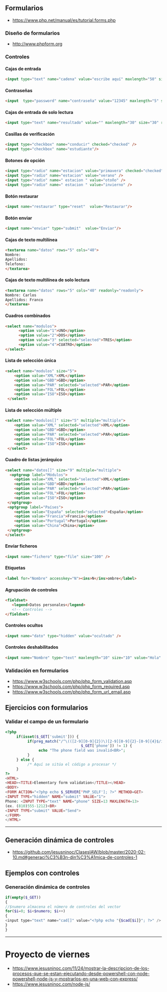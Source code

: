 ## Formularios	
* https://www.php.net/manual/es/tutorial.forms.php	

### Diseño de formularios	
* http://www.phpform.org	

### Controles	

#### Cajas de entrada	
```HTML	
<input type="text" name="cadena" value="escribe aquí" maxlength="50" size="60" />	
```	
#### Contraseñas	
```HTML	
<input 	type="password" name="contraseña" value="12345" maxlength="5" size="10" />	
```	
#### Cajas de entrada de solo lectura	
```HTML	
<input type="text" name="resultado" value="" maxlength="30" size="30" readonly="readonly"/>	
```	
#### Casillas de verificación	
```HTML	
<input type="checkbox" name="conducir" checked="checked" />	
<input type="checkbox" name="estudiante"/>	
```	
#### Botones de opción	
```HTML	
<input type="radio" name="estacion" value="primavera" checked="checked" />	
<input type="radio" name="estacion" value="verano" />	
<input type="radio" name=" estacion " value="otoño" />	
<input type="radio" name=" estacion " value="invierno" />	
```	
#### Botón restaurar	
```HTML	
<input name="restaurar" type="reset"  value="Restaurar"/>	
```	
#### Botón enviar	
```HTML	
<input name="enviar" type="submit"  value="Enviar"/>	
```	
#### Cajas de texto multilínea	
```HTML	
<textarea name="datos" rows="5" cols="40">	
Nombre:	
Apellidos:	
Telefono:	
</textarea>	
```	
#### Cajas de texto multilínea de solo lectura	
```HTML	
<textarea name="datos" rows="5" cols="40" readonly="readonly">	
Nombre: Carlos	
Apellidos: Franco	
</textarea>	
```	
#### Cuadros combinados	
```HTML	
<select name="modulos">	
      <option value="1">UNO</option>	
      <option value="2">DOS</option>	
      <option value="3" selected="selected">TRES</option>	
      <option value="4">CUATRO</option>	
</select>	
```	
#### Lista de selección única	
```HTML	
<select name="modulos" size="5">	
    <option value="XML">XML</option>	
    <option value="GBD">GBD</option>	
    <option value="PAR" selected="selected">PAR</option>	
    <option value="FOL">FOL</option>	
    <option value="ISO">ISO</option>	
 </select>	
```	
#### Lista de selección múltiple	
```HTML	
<select name="modulos[]" size="5" multiple="multiple">	
    <option value="XML" selected="selected">XML</option>	
    <option value="GBD">GBD</option>	
    <option value="PAR" selected="selected">PAR</option>	
    <option value="FOL">FOL</option>	
    <option value="ISO">ISO</option>	
 </select>	
```	
#### Cuadro de listas jerárquico	
```HTML	
<select name="datos[]" size="9" multiple="multiple">	
  <optgroup label="Módulos">	
    <option value="XML" selected="selected">XML</option>	
    <option value="GBD">GBD</option>	
    <option value="PAR" selected="selected">PAR</option>	
    <option value="FOL">FOL</option>	
    <option value="ISO">ISO</option>	
 </optgroup>	
 <optgroup label="Países">	
    <option value="España" selected="selected">España</option>	
    <option value="Francia">Francia</option>	
    <option value="Portugal">Portugal</option>	
    <option value="China">China</option>	
 </optgroup>	
</select>	
```	
#### Enviar ficheros	
```HTML	
<input name="fichero" type="file" size="100" />	
```	
#### Etiquetas	
```HTML	
<label for="Nombre" accesskey="N"><ins>N</ins>ombre</label>	
```	
#### Agrupación de controles	
```HTML	
<fieldset>	
   <legend>Datos personales</legend>	
   <!-- Controles -->	
</fieldset>	
```	
#### Controles ocultos	
```HTML	
<input name="dato" type="hidden" value="ocultado" />	
```	
#### Controles deshabilitados	
```HTML	
<input name="Nombre" type="text" maxlength="10" size="10" value="Hola" disabled="disabled" />	
```	

### Validación en formularios	
* https://www.w3schools.com/php/php_form_validation.asp	
* https://www.w3schools.com/php/php_form_required.asp	
* https://www.w3schools.com/php/php_form_url_email.asp	

## Ejercicios con formularios	

### Validar el campo de un formulario	
```PHP	
<?php	
     if(isset($_GET['submit'])) {	
          if(preg_match("/^\(([2-9][0-9]{2})\)[2-9][0-9]{2}-[0-9]{4}$/i", 	
                                  $_GET['phone']) != 1) {	
               echo "The phone field was invalid<BR>";	
          }	
     } else {	
          /* Aquí se sitúa el código a procesar */	
     }	
?>	
<HTML>	
<HEAD><TITLE>Elementary form validation</TITLE></HEAD>	
<BODY>	
<FORM ACTION="<?php echo $_SERVER['PHP_SELF']; ?>" METHOD=GET>	
<INPUT TYPE="hidden" NAME="submit" VALUE="1">	
Phone: <INPUT TYPE="text" NAME="phone" SIZE=13 MAXLENGTH=13> 	
(ex. (810)555-1212)<BR>	
<INPUT TYPE="submit" VALUE="Send">	
</FORM>	
</HTML>	
```	

----------------	

## Generación dinámica de controles	
* https://github.com/jesusninoc/ClasesIAW/blob/master/2020-02-10.md#generaci%C3%B3n-din%C3%A1mica-de-controles-1	

## Ejemplos con controles	
### Generación dinámica de controles	
```PHP	
if(empty($_GET)) 	
{	
//$numero almacena el número de controles del vector	
for($i=0; $i<$numero; $i++)	
{	
<input type="text" name="cad[]" value="<?php echo "{$cad[$i]}"; ?>" />	
}	
}	
```

--------------------

# Proyecto de viernes
* https://www.jesusninoc.com/11/24/mostrar-la-descripcion-de-los-procesos-que-se-estan-ejecutando-desde-powershell-con-node-powershell-node-js-y-mostrarlos-en-una-web-con-express/
* https://www.jesusninoc.com/node-js/
